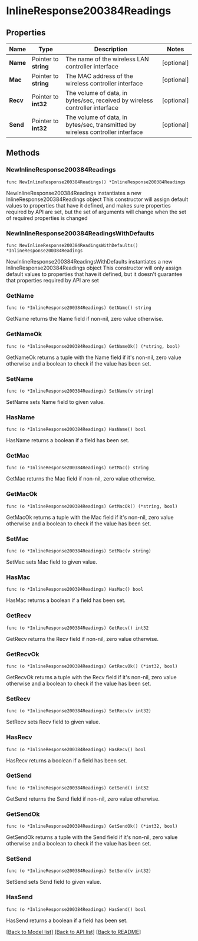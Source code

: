 # InlineResponse200384Readings

## Properties

Name | Type | Description | Notes
------------ | ------------- | ------------- | -------------
**Name** | Pointer to **string** | The name of the wireless LAN controller interface | [optional] 
**Mac** | Pointer to **string** | The MAC address of the wireless controller interface | [optional] 
**Recv** | Pointer to **int32** | The volume of data, in bytes/sec, received by wireless controller interface | [optional] 
**Send** | Pointer to **int32** | The volume of data, in bytes/sec, transmitted by wireless controller interface | [optional] 

## Methods

### NewInlineResponse200384Readings

`func NewInlineResponse200384Readings() *InlineResponse200384Readings`

NewInlineResponse200384Readings instantiates a new InlineResponse200384Readings object
This constructor will assign default values to properties that have it defined,
and makes sure properties required by API are set, but the set of arguments
will change when the set of required properties is changed

### NewInlineResponse200384ReadingsWithDefaults

`func NewInlineResponse200384ReadingsWithDefaults() *InlineResponse200384Readings`

NewInlineResponse200384ReadingsWithDefaults instantiates a new InlineResponse200384Readings object
This constructor will only assign default values to properties that have it defined,
but it doesn't guarantee that properties required by API are set

### GetName

`func (o *InlineResponse200384Readings) GetName() string`

GetName returns the Name field if non-nil, zero value otherwise.

### GetNameOk

`func (o *InlineResponse200384Readings) GetNameOk() (*string, bool)`

GetNameOk returns a tuple with the Name field if it's non-nil, zero value otherwise
and a boolean to check if the value has been set.

### SetName

`func (o *InlineResponse200384Readings) SetName(v string)`

SetName sets Name field to given value.

### HasName

`func (o *InlineResponse200384Readings) HasName() bool`

HasName returns a boolean if a field has been set.

### GetMac

`func (o *InlineResponse200384Readings) GetMac() string`

GetMac returns the Mac field if non-nil, zero value otherwise.

### GetMacOk

`func (o *InlineResponse200384Readings) GetMacOk() (*string, bool)`

GetMacOk returns a tuple with the Mac field if it's non-nil, zero value otherwise
and a boolean to check if the value has been set.

### SetMac

`func (o *InlineResponse200384Readings) SetMac(v string)`

SetMac sets Mac field to given value.

### HasMac

`func (o *InlineResponse200384Readings) HasMac() bool`

HasMac returns a boolean if a field has been set.

### GetRecv

`func (o *InlineResponse200384Readings) GetRecv() int32`

GetRecv returns the Recv field if non-nil, zero value otherwise.

### GetRecvOk

`func (o *InlineResponse200384Readings) GetRecvOk() (*int32, bool)`

GetRecvOk returns a tuple with the Recv field if it's non-nil, zero value otherwise
and a boolean to check if the value has been set.

### SetRecv

`func (o *InlineResponse200384Readings) SetRecv(v int32)`

SetRecv sets Recv field to given value.

### HasRecv

`func (o *InlineResponse200384Readings) HasRecv() bool`

HasRecv returns a boolean if a field has been set.

### GetSend

`func (o *InlineResponse200384Readings) GetSend() int32`

GetSend returns the Send field if non-nil, zero value otherwise.

### GetSendOk

`func (o *InlineResponse200384Readings) GetSendOk() (*int32, bool)`

GetSendOk returns a tuple with the Send field if it's non-nil, zero value otherwise
and a boolean to check if the value has been set.

### SetSend

`func (o *InlineResponse200384Readings) SetSend(v int32)`

SetSend sets Send field to given value.

### HasSend

`func (o *InlineResponse200384Readings) HasSend() bool`

HasSend returns a boolean if a field has been set.


[[Back to Model list]](../README.md#documentation-for-models) [[Back to API list]](../README.md#documentation-for-api-endpoints) [[Back to README]](../README.md)


